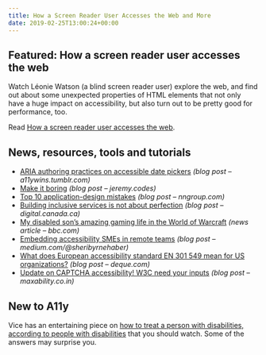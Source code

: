 ```yaml
---
title: How a Screen Reader User Accesses the Web and More
date: 2019-02-25T13:00:24+00:00
---
```


## Featured: How a screen reader user accesses the web

Watch Léonie Watson (a blind screen reader user) explore the web, and find out about some unexpected properties of HTML elements that not only have a huge impact on accessibility, but also turn out to be pretty good for performance, too.

Read [How a screen reader user accesses the web](https://www.smashingmagazine.com/2019/02/accessibility-webinar/).

## News, resources, tools and tutorials

- [ARIA authoring practices on accessible date pickers](https://a11ywins.tumblr.com/post/182992115383/aria-authoring-practices-on-accessible-date) *(blog post – a11ywins.tumblr.com)*
- [Make it boring](https://jeremy.codes/blog/make-it-boring/) *(blog post – jeremy.codes)*
- [Top 10 application-design mistakes](https://www.nngroup.com/articles/top-10-application-design-mistakes/) *(blog post – nngroup.com)*
- [Building inclusive services is not about perfection](https://digital.canada.ca/2019/02/13/building-inclusive-services-is-not-about-perfection/) *(blog post – digital.canada.ca)*
- [My disabled son’s amazing gaming life in the World of Warcraft](https://www.bbc.com/news/disability-47064773) *(news article – bbc.com)*
- [Embedding accessibility SMEs in remote teams](https://medium.com/@sheribyrnehaber/embedding-accessibility-smes-in-remote-teams-c9d4a3286956) *(blog post – medium.com/@sheribyrnehaber)*
- [What does European accessibility standard EN 301 549 mean for US organizations?](https://www.deque.com/blog/european-accessibility-standard-en-301-549/) *(blog post – deque.com)*
- [Update on CAPTCHA accessibility! W3C need your inputs](https://www.maxability.co.in/2019/02/update-on-captcha-accessibility-w3c-need-your-inputs/) *(blog post – maxability.co.in)*

## New to A11y

Vice has an entertaining piece on [how to treat a person with disabilities, according to people with disabilities](https://www.youtube.com/watch?v=W6c6JLbczC8) that you should watch. Some of the answers may surprise you.
